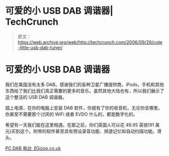 # 可爱的小 USB DAB 调谐器| TechCrunch

> 原文：<https://web.archive.org/web/http://techcrunch.com/2006/09/29/cute-little-usb-dab-tuner/>

# 可爱的小 USB DAB 调谐器

我们在美国没有太多 DAB。感谢我们的各种卫星广播提供商，iPods，手机和其他东西给了我们比我们真正需要的更多的音乐。虽然其他大陆也有，所以我们展示了这个整洁的 USB DAB 调谐器。

插上电源，在你的电脑上安装 DAB 软件，你就有了你的收音机，无论你去哪里。你甚至不需要那个讨厌的 WiFi 或者 EVDO 什么的，都是数字化的。

希望有一天我们能在这里相遇。在那之前，你们英国人可以花 49.95 英镑(91 美元)买到这个。附带的软件甚至具有预设录音功能、频道记忆和自动扫描功能。滑头。

[PC DAB 电台【Gizoo.co.uk ](https://web.archive.org/web/20130627212151/http://www.gizoo.co.uk/Products/PCGaming/PCGadgets/USBDABRadioDongle.htm)